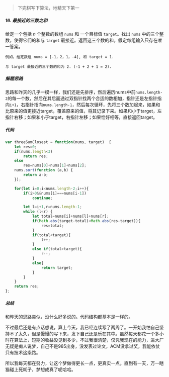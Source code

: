 > 下完棋写下算法，地精天下第一



##### 16. 最接近的三数之和

给定一个包括 *n* 个整数的数组 `nums` 和 一个目标值 `target`。找出 `nums` 中的三个整数，使得它们的和与 `target` 最接近。返回这三个数的和。假定每组输入只存在唯一答案。

```
例如，给定数组 nums = [-1，2，1，-4], 和 target = 1.

与 target 最接近的三个数的和为 2. (-1 + 2 + 1 = 2).
```



##### 解题思路

思路和昨天的几乎一模一样，我们还是先排序，然后遍历nums中前`nums.length-2`的每一个数，然后在其后面通过双指针找两个合适的数相加，指针还是左指针指向`i+1`，右指针指向`nums.length-1`，然后每次循环，先将三个数加起来，如果和比原来的值更接近target，覆盖原来的值，将其记录下来。如果和小于target，左指针右移；如果和小于target，右指针左移；如果恰好相等，直接返回target。



##### 代码

```javascript
var threeSumClosest = function(nums, target)  {
    let res=0;
    if(nums.length<3)
        return res;
    else
        res=nums[0]+nums[1]+nums[2];
    nums.sort(function (a,b) {
        return a-b;
    });

    for(let i=0;i<nums.length-2;i++){
        if(i>0&&nums[i]===nums[i-1])
            continue;

        let l=i+1,r=nums.length-1;
        while (l<r) {
            let total=nums[i]+nums[l]+nums[r];
            if(Math.abs(target-total)<Math.abs(res-target)){
                res=total;
            }
            if(total<target){
                l++;
            }
            else if(total>target){
                r--;
            }
            else{
                return target;
            }
        }
    }
    return res;
};
```



##### 总结

和昨天的思路类似，没什么好多说的。代码结构都基本是一样的。

不过最后还是有点话想说，算上今天，我已经连续写了两周了。一开始我怕自己坚持不了太久，但是慢慢的写下来，发下自己还是乐在其中。虽然每天都花一个多小时在算法上，短期的收益没见到多少，不过我很清楚，仅凭我现在的能力，进大厂无疑是痴人说梦，自己不是985出身，没发表过论文，ACM没拿过奖，我能依仗只有技术这条路。

所以我每天都在努力，让这个梦做得更长一点，更真实一点。直到有一天，万一瞎猫碰上死耗子，梦想成真了呢哈哈。